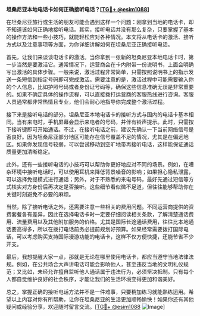 **坦桑尼亚本地电话卡如何正确接听电话？[[TG💪+ @esim1088](https://t.me/s/esim1088)]**

在坦桑尼亚旅行或生活的朋友可能会遇到这样一个问题：刚拿到当地的电话卡，却不知道该如何正确地接听电话。其实，接听电话并没有那么复杂，只要掌握了基本的操作方法和一些小技巧，就能轻松应对各种情况。本文将从电话卡的激活、接听方式以及注意事项等方面，为你详细讲解如何在坦桑尼亚正确接听电话。

首先，让我们来谈谈电话卡的激活。当你拿到一张新的坦桑尼亚本地电话卡时，第一步当然是要激活它。通常情况下，运营商会在卡内附带一份说明书，上面会明确写出激活的具体步骤。一般来说，激活过程非常简单，只需按照说明书上的指示发送一条短信到指定号码即可完成激活。需要注意的是，激活过程中可能需要输入你的个人信息，比如护照号码或者身份证号码等，确保这些信息准确无误是非常重要的。如果不确定具体的操作流程，可以直接拨打运营商的客服热线进行咨询。客服人员通常都非常热情且专业，他们会耐心地指导你完成整个激活过程。

接下来是接听电话的部分。坦桑尼亚本地电话卡的接听方式与国内的电话卡基本相同。当有来电时，手机屏幕会显示来电者的号码，并伴有铃声提示。此时，只需按下接听键即可开始通话。不过，在接听电话之前，建议先确认一下当前网络信号是否良好。因为坦桑尼亚部分地区可能存在信号覆盖不足的情况，尤其是在偏远地区。如果你发现信号较弱，可以尝试移动到空旷地带再接听电话，这样能保证通话质量更加清晰稳定。

此外，还有一些接听电话的小技巧可以帮助你更好地应对不同的场景。例如，在嘈杂环境中接听电话时，可以使用耳机来降低背景噪音的影响；如果担心隐私泄露，可以选择免提模式进行通话；另外，对于不熟悉的来电号码，最好先通过短信等方式核实对方身份后再决定是否接听。这些细节看似微不足道，但往往能够帮助你在关键时刻避免不必要的麻烦。

当然，除了接听电话之外，还需要注意一些相关的费用问题。不同运营商提供的资费套餐各有差异，因此在选择电话卡时一定要仔细阅读相关条款，了解清楚通话费用、流量费用以及其他附加服务的价格。尤其是国际长途通话费用，往往比本地通话要高得多，所以在拨打电话前务必提前规划好预算。如果经常需要拨打国际电话，可以考虑购买支持国际漫游功能的电话卡，这样不仅方便快捷，还能节省不少开支。

最后，我想提醒大家一点，那就是无论在哪里使用电话卡，都应当遵守当地法律法规。例如，在公共场合大声讲电话可能会影响他人，甚至违反当地的文明礼仪规范；又比如，未经允许擅自监听他人通话属于违法行为，必须坚决抵制。只有每个人都自觉维护良好的社会秩序，才能让我们的生活环境变得更加和谐美好。

总之，掌握正确的接听电话方法并不是一件难事，只要稍加练习就能熟练运用。希望以上内容对你有所帮助，让你在坦桑尼亚的生活更加顺畅愉快！如果你还有其他疑问或经验分享，欢迎随时留言交流。[[TG💪+ @esim1088](https://t.me/s/esim1088) ![Image](https://i.postimg.cc/4NQfJmqS/Snipaste-2025-05-13-00-14-12.png)]